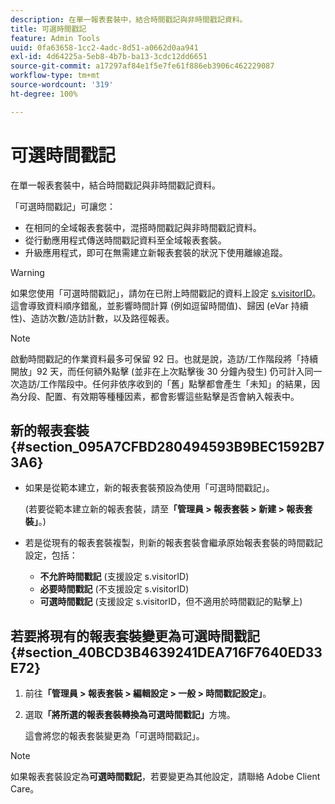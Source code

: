 ```yaml
---
description: 在單一報表套裝中，結合時間戳記與非時間戳記資料。
title: 可選時間戳記
feature: Admin Tools
uuid: 0fa63658-1cc2-4adc-8d51-a0662d0aa941
exl-id: 4d64225a-5eb8-4b7b-ba13-3cdc12dd6651
source-git-commit: a17297af84e1f5e7fe61f886eb3906c462229087
workflow-type: tm+mt
source-wordcount: '319'
ht-degree: 100%

---
```


# 可選時間戳記

在單一報表套裝中，結合時間戳記與非時間戳記資料。

「可選時間戳記」可讓您：

* 在相同的全域報表套裝中，混搭時間戳記與非時間戳記資料。
* 從行動應用程式傳送時間戳記資料至全域報表套裝。
* 升級應用程式，即可在無需建立新報表套裝的狀況下使用離線追蹤。

>[!WARNING]
>
>如果您使用「可選時間戳記」，請勿在已附上時間戳記的資料上設定 [s.visitorID](/help/implement/vars/config-vars/visitorid.md)。這會導致資料順序錯亂，並影響時間計算 (例如逗留時間值)、歸因 (eVar 持續性)、造訪次數/造訪計數，以及路徑報表。

>[!NOTE]
>
>啟動時間戳記的作業資料最多可保留 92 日。也就是說，造訪/工作階段將「持續開放」92 天，而任何額外點擊 (並非在上次點擊後 30 分鐘內發生) 仍可計入同一次造訪/工作階段中。任何非依序收到的「舊」點擊都會產生「未知」的結果，因為分段、配置、有效期等種種因素，都會影響這些點擊是否會納入報表中。

## 新的報表套裝 {#section_095A7CFBD280494593B9BEC1592B73A6}

* 如果是從範本建立，新的報表套裝預設為使用「可選時間戳記」。

   (若要從範本建立新的報表套裝，請至&#x200B;**「管理員 > 報表套裝 > 新建 > 報表套裝」**。)
* 若是從現有的報表套裝複製，則新的報表套裝會繼承原始報表套裝的時間戳記設定，包括：

   * **不允許時間戳記** (支援設定 s.visitorID)
   * **必要時間戳記** (不支援設定 s.visitorID)
   * **可選時間戳記** (支援設定 s.visitorID，但不適用於時間戳記的點擊上)

## 若要將現有的報表套裝變更為可選時間戳記 {#section_40BCD3B4639241DEA716F7640ED33E72}

1. 前往&#x200B;**「管理員 > 報表套裝 > 編輯設定 > 一般 > 時間戳記設定」**。
1. 選取&#x200B;**「將所選的報表套裝轉換為可選時間戳記」**&#x200B;方塊。

   這會將您的報表套裝變更為「可選時間戳記」。

>[!NOTE]
>
> 如果報表套裝設定為&#x200B;**可選時間戳記**，若要變更為其他設定，請聯絡 Adobe Client Care。
